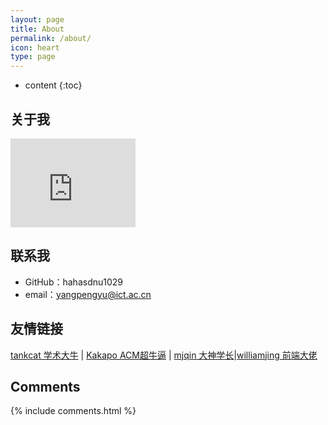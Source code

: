 ```yaml
---
layout: page
title: About
permalink: /about/
icon: heart
type: page
---
```


* content
{:toc}

## 关于我

<iframe src="https://githubbadge.appspot.com/hahasdnu1029" style="border: 0;height: 142px;width: 200px;overflow: hidden;" frameBorder="0"></iframe>


## 联系我

* GitHub：hahasdnu1029
* email：yangpengyu@ict.ac.cn



## 友情链接

[tankcat 学术大牛](http://tankcat2.com/) \| [Kakapo ACM超牛逼](https://drifloon.github.io/) \| [mjqin 大神学长](http://mjqin.github.io/)|[williamjing 前端大佬](https://www.williamjing.com/)
## Comments

{% include comments.html %}
